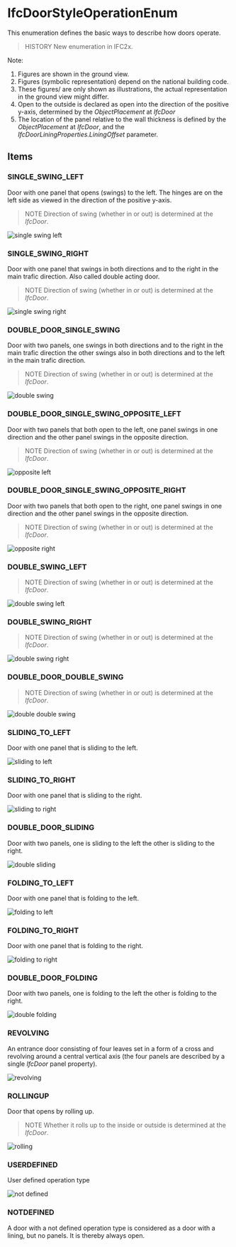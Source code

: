 # IfcDoorStyleOperationEnum

This enumeration defines the basic ways to describe how doors operate.

> HISTORY  New enumeration in IFC2x.

Note:

1. Figures are shown in the ground view.
2. Figures (symbolic representation) depend on the national building code.
3. These figures/ are only shown as illustrations, the actual representation in the ground view might differ. 
4. Open to the outside is declared as open into the direction of the positive y-axis, determined by the _ObjectPlacement_ at _IfcDoor_
5. The location of the panel relative to the wall thickness is defined by the _ObjectPlacement_ at _IfcDoor_, and the _IfcDoorLiningProperties.LiningOffset_ parameter.

## Items

### SINGLE_SWING_LEFT
Door with one panel that opens (swings) to the left. The hinges are on the left side as viewed in the direction of the positive y-axis.

> NOTE Direction of swing (whether in or out) is determined at the <em>IfcDoor</em>.

![single swing left ](../../../../figures/ifcdoorstyleoperationenum-fig01.gif)

### SINGLE_SWING_RIGHT
Door with one panel that swings in both directions and to the right in the main trafic direction. Also called double acting door.

> NOTE Direction of swing (whether in or out) is determined at the <em>IfcDoor</em>.

![single swing right](../../../../figures/ifcdoorstyleoperationenum-fig02.gif)

### DOUBLE_DOOR_SINGLE_SWING
Door with two panels, one swings in both directions and to the right in the main trafic direction the other swings also in both directions and to the left in the main trafic direction.

> NOTE Direction of swing (whether in or out) is determined at the <em>IfcDoor</em>.

![double swing](../../../../figures/ifcdoorstyleoperationenum-fig03.gif)

### DOUBLE_DOOR_SINGLE_SWING_OPPOSITE_LEFT
Door with two panels that both open to the left, one panel swings in one direction and the other panel swings in the opposite direction.

> NOTE Direction of swing (whether in or out) is determined at the <em>IfcDoor</em>.

![opposite left](../../../../figures/ifcdoorstyleoperationenum-fig06a.gif)

### DOUBLE_DOOR_SINGLE_SWING_OPPOSITE_RIGHT
Door with two panels that both open to the right, one panel swings in one direction and the other panel swings in the opposite direction.

> NOTE Direction of swing (whether in or out) is determined at the <em>IfcDoor</em>.

![opposite right](../../../../figures/ifcdoorstyleoperationenum-fig06b.gif)

### DOUBLE_SWING_LEFT

> NOTE Direction of swing (whether in or out) is determined at the <em>IfcDoor</em>.

![double swing left](../../../../figures/ifcdoorstyleoperationenum-fig04.gif)

### DOUBLE_SWING_RIGHT

> NOTE Direction of swing (whether in or out) is determined at the <em>IfcDoor</em>.

![double swing right](../../../../figures/ifcdoorstyleoperationenum-fig05.gif)

### DOUBLE_DOOR_DOUBLE_SWING

> NOTE Direction of swing (whether in or out) is determined at the <em>IfcDoor</em>.

![double double swing](../../../../figures/ifcdoorstyleoperationenum-fig06.gif)

### SLIDING_TO_LEFT
Door with one panel that is sliding to the left.

![sliding to left](../../../../figures/ifcdoorstyleoperationenum-fig07.gif)

### SLIDING_TO_RIGHT
Door with one panel that is sliding to the right.

![sliding to right](../../../../figures/ifcdoorstyleoperationenum-fig08.gif)

### DOUBLE_DOOR_SLIDING
Door with two panels, one is sliding to the left the other is sliding to the right.

![double sliding](../../../../figures/ifcdoorstyleoperationenum-fig09.gif)

### FOLDING_TO_LEFT
Door with one panel that is folding to the left.

![folding to left](../../../../figures/ifcdoorstyleoperationenum-fig10.gif)

### FOLDING_TO_RIGHT
Door with one panel that is folding to the right.

![folding to right](../../../../figures/ifcdoorstyleoperationenum-fig11.gif)

### DOUBLE_DOOR_FOLDING
Door with two panels, one is folding to the left the other is folding to the right.

![double folding](../../../../figures/ifcdoorstyleoperationenum-fig12.gif)

### REVOLVING
An entrance door consisting of four leaves set in a form of a cross and revolving around a central vertical axis (the four panels are described by a single _IfcDoor_ panel property).

![revolving](../../../../figures/ifcdoorstyleoperationenum-fig13.gif)

### ROLLINGUP
Door that opens by rolling up.

> NOTE Whether it rolls up to the inside or outside is determined at the <em>IfcDoor</em>.

![rolling](../../../../figures/ifcdoorstyleoperationenum-fig14.gif)

### USERDEFINED
User defined operation type

![not defined](../../../../figures/ifcdoorstyleoperationenum-fig15.gif)

### NOTDEFINED
A door with a
not defined operation type is
considered as a door with a lining, but no panels. It is thereby always
open.
